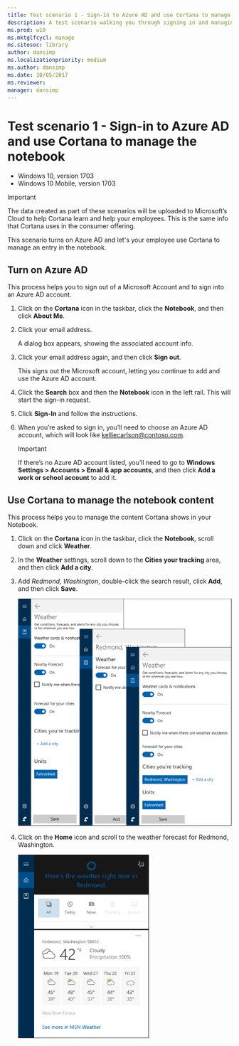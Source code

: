 ```yaml
---
title: Test scenario 1 - Sign-in to Azure AD and use Cortana to manage the notebook (Windows 10)
description: A test scenario walking you through signing in and managing the notebook.
ms.prod: w10
ms.mktglfcycl: manage
ms.sitesec: library
author: dansimp
ms.localizationpriority: medium
ms.author: dansimp
ms.date: 10/05/2017
ms.reviewer: 
manager: dansimp
---
```


# Test scenario 1 - Sign-in to Azure AD and use Cortana to manage the notebook

-   Windows 10, version 1703
-   Windows 10 Mobile, version 1703

>[!IMPORTANT]
>The data created as part of these scenarios will be uploaded to Microsoft’s Cloud to help Cortana learn and help your employees. This is the same info that Cortana uses in the consumer offering.

This scenario turns on Azure AD and let's your employee use Cortana to manage an entry in the notebook.

## Turn on Azure AD
This process helps you to sign out of a Microsoft Account and to sign into an Azure AD account.

1. Click on the **Cortana** icon in the taskbar, click the **Notebook**, and then click **About Me**.

2. Click your email address.

   A dialog box appears, showing the associated account info.

3. Click your email address again, and then click **Sign out**.

   This signs out the Microsoft account, letting you continue to add and use the Azure AD account.

4. Click the **Search** box and then the **Notebook** icon in the left rail. This will start the sign-in request.

5. Click **Sign-In** and follow the instructions.

6. When you’re asked to sign in, you’ll need to choose an Azure AD account, which will look like kelliecarlson@contoso.com.

   >[!IMPORTANT]
   >If there’s no Azure AD account listed, you’ll need to go to **Windows Settings > Accounts > Email & app accounts**, and then click **Add a work or school account** to add it.

## Use Cortana to manage the notebook content
This process helps you to manage the content Cortana shows in your Notebook.

1.	Click on the **Cortana** icon in the taskbar, click the **Notebook**, scroll down and click **Weather**.

2.	In the **Weather** settings, scroll down to the **Cities your tracking** area, and then click **Add a city**.

3.	Add *Redmond, Washington*, double-click the search result, click **Add**, and then click **Save**.

    ![Cortana at work, showing the multiple Weather screens](../images/cortana-weather-multipanel.png)
 
4.	Click on the **Home** icon and scroll to the weather forecast for Redmond, Washington.

    ![Cortana at work, showing Redmond, WA weather](../images/cortana-redmond-weather.png)
